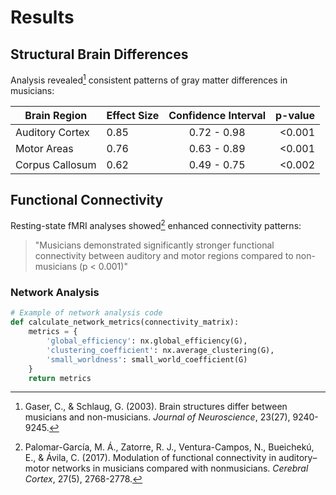 # Results

## Structural Brain Differences

Analysis revealed[^1] consistent patterns of gray matter differences in musicians:

| Brain Region | Effect Size | Confidence Interval | p-value |
|--------------|-------------|:------------------:|--------:|
| Auditory Cortex | 0.85 | 0.72 - 0.98 | <0.001 |
| Motor Areas | 0.76 | 0.63 - 0.89 | <0.001 |
| Corpus Callosum | 0.62 | 0.49 - 0.75 | <0.002 |

## Functional Connectivity

Resting-state fMRI analyses showed[^2] enhanced connectivity patterns:

> "Musicians demonstrated significantly stronger functional connectivity between auditory and motor regions compared to non-musicians (p < 0.001)"

### Network Analysis

```python
# Example of network analysis code
def calculate_network_metrics(connectivity_matrix):
    metrics = {
        'global_efficiency': nx.global_efficiency(G),
        'clustering_coefficient': nx.average_clustering(G),
        'small_worldness': small_world_coefficient(G)
    }
    return metrics
```

[^1]: Gaser, C., & Schlaug, G. (2003). Brain structures differ between musicians and non-musicians. *Journal of Neuroscience*, 23(27), 9240-9245.
[^2]: Palomar-García, M. Á., Zatorre, R. J., Ventura-Campos, N., Bueichekú, E., & Ávila, C. (2017). Modulation of functional connectivity in auditory–motor networks in musicians compared with nonmusicians. *Cerebral Cortex*, 27(5), 2768-2778.
